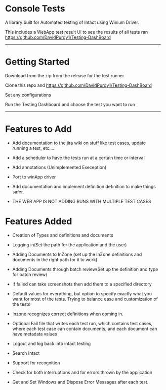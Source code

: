 ﻿# Console Tests

A library built for Automated testing of Intact using Winium Driver.

This includes a WebApp test result UI to see the results of all tests ran
https://github.com/DavidPurdy1/Testing-DashBoard

-----
# Getting Started
Download from the zip from the release for the test runner

Clone this repo and https://github.com/DavidPurdy1/Testing-DashBoard 

Set any configurations

Run the Testing Dashboard and choose the test you want to run

-----
# Features to Add 
- Add documentation to the jira wiki on stuff like test cases, update running a test, etc....

- Add a scheduler to have the tests run at a certain time or interval

- Add annotations (Unimplemented Exeception) 

- Port to winApp driver

- Add documentation and implement definition definition to make things safer. 

- THE WEB APP IS NOT ADDING RUNS WITH MULTIPLE TEST CASES

# Features Added 

- Creation of Types and definitions and documents

- Logging in(Set the path for the application and the user) 

- Adding Documents to InZone (set up the InZone definitions and documents in the right path for it to work)

- Adding Documents through batch review(Set up the definition and type for batch review)

- If failed can take screenshots then add them to a specified directory

- Default values for everything, but option to specify exactly what you want for most of the tests. Trying to balance ease and customization of the tests 

- Inzone recognizes correct definitions when coming in. 

- Optional Fail file that writes each test run, which contains test cases, where each test case can contain documents, and each document can have metadata values

- Logout and log back into intact testing

- Search Intact

- Support for recognition

- Check for both interruptions and for errors thrown by the application

- Get and Set Windows and Dispose Error Messages after each test. 
